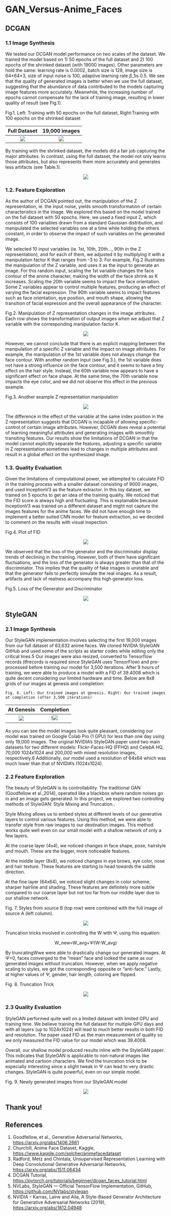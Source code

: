 # GAN_Versus-Anime_Faces

## DCGAN

### 1.1 Image Synthesis
We tested our DCGAN model performance on two scales of the dataset. We trained the model based on 1) 50 epochs of the full dataset and 2) 100 epochs of the shrinked dataset (with 19000 images). Other parameters are hold the same: learning rate is 0.0002, batch size is 128, image size is 64×64×3, size of input noise is 100, adaptive learning rate β_1is 0.5. We see that the quality of generated images is better when we use the full dataset, suggesting that the abundance of data contributed to the models capturing image features more accurately. Meanwhile, the increasing number of epochs cannot compensate for the lack of training image, resulting in lower quality of result (see Fig.1).

Fig.1. Left: Training with 50 epochs on the full dataset, Right:Training with 100 epochs on the shrinked dataset

Full Dataset               |  19,000 images
:-------------------------:|:-------------------------:
![](https://github.com/mthnguyener/GAN_Versus-Anime_Faces/blob/main/Results/DCGAN/training_50epochs_full.png) | ![](https://github.com/mthnguyener/GAN_Versus-Anime_Faces/blob/main/Results/DCGAN/training_100epochs_19000.png)

By training with the shrinked dataset, the models did a fair job capturing the major attributes. In contrast, using the full dataset, the model not only learns those attributes, but also represents them more accurately and generates less artifacts (see Table.1).

<div style="text-align:center"><img src="https://github.com/mthnguyener/GAN_Versus-Anime_Faces/blob/main/Results/DCGAN/DCGAN_Table.png" /></div>

### 1.2. Feature Exploration
As the author of DCGAN pointed out, the manipulation of the Z representation, ie. the input noise, yields smooth transformation of certain characteristics in the image. We explored this based on the model trained on the full dataset with 50 epochs. Here, we used a fixed input Z, which consists of 100 variables drawn from a standard Gaussian distribution, and manipulated the selected variables one at a time while holding the others constant, in order to observe the impact of such variables on the generated image.

We selected 10 input variables (ie. 1st, 10th, 20th…, 90th in the Z representation), and for each of them, we adjusted it by multiplying it with a manipulation factor K that ranges from -3 to 3. For example, Fig.2 illustrates the manipulation of the Z variable, and uses it as the input to generate an image. For this random input, scaling the 1st variable changes the face contour of the anime character, making the width of the face shrink as K increases. Scaling the 20th variable seems to impact the face orientation. Some Z variables appear to control multiple features, producing an effect of varying the facial expression. The 90th variable seems to impact features such as face orientation, eye position, and mouth shape, allowing the transition of facial expression and the overall appearance of the character.

Fig.2. Manipulation of Z representation changes in the image attributes. Each row shows the transformation of output images when we adjust that Z variable with the corresponding manipulation factor K. 

<div style="text-align:center"><img src="https://github.com/mthnguyener/GAN_Versus-Anime_Faces/blob/main/Results/DCGAN/Z_manipulation.png" /></div>

However, we cannot conclude that there is an explicit mapping between the manipulation of a specific Z variable and the impact on image attributes. For example, the manipulation of the 1st variable does not always change the face contour. With another random input (see Fig.3.), the 1st variable does not have a strong influence on the face contour, and it seems to have a tiny effect on the hair style. Instead, the 60th variable now appears to have a significant effect on face shape. At the same time, the 70th variable now impacts the eye color, and we did not observe this effect in the previous example.
 
Fig.3. Another example Z representation manipulation

<div style="text-align:center"><img src="https://github.com/mthnguyener/GAN_Versus-Anime_Faces/blob/main/Results/DCGAN/Z_manipulation2.png" /></div>

The difference in the effect of the variable at the same index position in the Z representation suggests that DCGAN is incapable of allowing specific-control of certain image attributes. However, DCGAN does reveal a potential of learning meaningful attributes and generating images with smoothly transiting features. Our results show the limitations of DCGAN in that the model cannot explicitly separate the features, adjusting a specific variable in Z representation sometimes lead to changes in multiple attributes and result in a global effect on the synthesized image.

### 1.3. Quality Evaluation
Given the limitations of computational power, we attempted to calculate FID in the training process with a smaller dataset consisting of 9000 images, and used InceptionV3 as the feature extractor. In this toy dataset, we trained on 5 epochs to get an idea of the training quality. We noticed that the FID score is always high and fluctuating. This is explainable because InceptionV3 was trained on a different dataset and might not capture the images features for the anime faces. We did not have enough time to implement a better suited CNN model for feature extraction, so we decided to comment on the results with visual inspection.
 
Fig.4. Plot of FID 

<div style="text-align:center"><img src="https://github.com/mthnguyener/GAN_Versus-Anime_Faces/blob/main/Results/DCGAN/DCGAN_FID.png" /></div>

We observed that the loss of the generator and the discriminator display trends of declining in the training. However, both of them have significant fluctuations, and the loss of the generator is always greater than that of the discriminator. This implies that the quality of fake images is unstable and that the generator fails to perfectly simulate the real images. As a result, artifacts and lack of realness accompany this high generator loss. 

 
Fig.5. Loss of the Generator and Discriminator

<div style="text-align:center"><img src="https://github.com/mthnguyener/GAN_Versus-Anime_Faces/blob/main/Results/DCGAN/DCGAN_Loss.png" /></div>

## StyleGAN

### 2.1 Image Synthesis
Our StyleGAN implementation involves selecting the first 19,000 images from our full dataset of 63,632 anime faces. We cloned NVIDIA StyleGAN GitHub and used some of the scripts as starter codes while editing only the critical lines.5 Our images were also resized, converted to Tensorflow records (tfrecords is required since StyleGAN uses TensorFlow) and pre-processed before training our model for 3,500 iterations. After 9 hours of training, we were able to produce a model with a FID of 39.4008 which is quite decent considering our limited hardware and time. Below are 8x8 grids of our images at genesis and completion:

  
	Fig. 6. Left: Our trained images at genesis. Right: Our trained images at completion (after 3,500 iterations)
	
At Genesis                 |  Completion
:-------------------------:|:-------------------------:
![](https://github.com/mthnguyener/GAN_Versus-Anime_Faces/blob/main/Results/StyleGAN/fakes000000_first.png) | !![](https://github.com/mthnguyener/GAN_Versus-Anime_Faces/blob/main/Results/StyleGAN/fakes003500_last.png)

As you can see the model images look quite pleasant, considering our model was trained on Google Colab Pro (1 GPU) for less than one day using only 19,000 images. The original NVIDIA’s StyleGAN paper used two main datasets for two different models: Flickr-Faces-HQ (FFHQ) and CelebA HQ, 70,000 1024x1024 and 200,000 with mixed resolution images, respectively.6 Additionally, our model used a resolution of 64x64 which was much lower than that of NVIDIA’s (1024x1024).

### 2.2 Feature Exploration
The beauty of StyleGAN is its controllability. The traditional GAN (Goodfellow et al.,2014), operated like a blackbox where random noises go in and an image gets generated. In this project, we explored two controlling methods of StyleGAN: Style Mixing and Truncation..

Style Mixing allows us to embed styles at different levels of our generative layers to control various features. Using this method, we were able to transfer style from raw images to our destination images. This method works quite well even on our small model with a shallow network of only a few layers.

At the coarse layer (4x4), we noticed changes in face shape, pose, hairstyle and mouth. These are the bigger, more noticeable features.

At the middle layer (8x8), we noticed changes in eye brows, eye color, nose and hair texture. These features are starting to head towards the subtle direction.

At the fine layer (64x64), we noticed slight changes in color scheme, sharper hairline and shading. These features are definitely more subtle compared to our coarse layer but not too far from our middle layer due to our shallow network.
 
Fig. 7. Styles from source B (top row) were combined with the full image of source A (left column).

<div style="text-align:center"><img src="https://github.com/mthnguyener/GAN_Versus-Anime_Faces/blob/main/Results/StyleGAN/style-mixing2.png" /></div>

Truncation tricks involved in controlling the W with Ψ, using this equation:

<center> W_new=W_avg+Ψ(W-W_avg) </center>

By truncatingWwe were able to drastically change our generated images. At Ψ=0, faces converged to the “mean” face and looked the same as our generated images without truncation. However, when we apply negative scaling to styles, we got the corresponding opposite or “anti-face.” Lastly, at higher values of Ψ, gender, hair length, coloring are flipped.

Fig. 8. Truncation Trick

<div style="text-align:center"><img src="https://github.com/mthnguyener/GAN_Versus-Anime_Faces/blob/main/Results/StyleGAN/truncation.png" /></div>

### 2.3 Quality Evaluation
StyleGAN performed quite well on a limited dataset with limited GPU and training time. We believe training the full dataset for multiple GPU days and with all layers (up to 1024x1024) will lead to much better results in both FID and resolution. The paper used FID as the main measurement of quality so we only measured the FID value for our model which was 39.4008.

Overall, our shallow model produced results inline with the StyleGAN paper. This indicates that StyleGAN is applicable to non-natural images like animated and cartoon characters. We find the truncation trick to be especially interesting since a slight tweak in Ψ can lead to very drastic changes. StyleGAN is quite powerful, even on our simple model.
 
Fig. 9. Newly generated images from our StyleGAN model

<div style="text-align:center"><img src="https://github.com/mthnguyener/GAN_Versus-Anime_Faces/blob/main/Results/StyleGAN/generated_images.png" /></div>

## Thank you!

## References
1.	Goodfellow, et al., Generative Adversarial Networks, https://arxiv.org/abs/1406.2661
2.	Churchill, Anime Face Dataset, Kaggle, https://www.kaggle.com/splcher/animefacedataset
3.	Radford, Metz and Chintala, Unsupervised Representation Learning with Deep Convolutional Generative Adversarial Networks, https://arxiv.org/abs/1511.06434
4.	DCGAN Tutorial, https://pytorch.org/tutorials/beginner/dcgan_faces_tutorial.html
5.	NVLabs, StyleGAN — Official TensorFlow Implementation, GitHub, https://github.com/NVlabs/stylegan
6.	NVIDIA – Karras, Laine and Aila, A Style-Based Generator Architecture for Generative Adversarial Networks (2019), https://arxiv.org/abs/1812.04948
